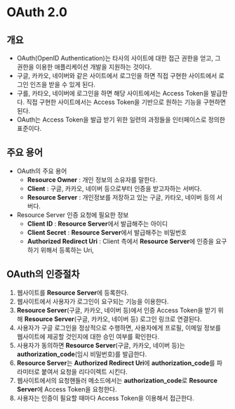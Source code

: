 # OAuth 2.0
## 개요
- OAuth(OpenID Authentication)는 타사의 사이트에 대한 접근 권한을 얻고, 그 권한을 이용한 애플리케이션 개발을 지원하는 것이다.
- 구글, 카카오, 네이버와 같은 사이트에서 로그인을 하면 직접 구현한 사이트에서 로그인 인즈을 받을 수 있게 된다.
- 구를, 카타오, 네이버에 로그인을 하면 해당 사이트에서는 Access Token을 발급한다. 직접 구현한 사이트에서는 Access Token을 기반으로 원하는 기능을 구현하면 된다.
- OAuth는 Access Token을 발급 받기 위한 일련의 과정들을 인터페이스로 정의한 표준이다.

## 주요 용어
- OAuth의 주요 용어
  - **Resource Owner** : 개인 정보의 소유자를 말한다.
  - **Client** : 구글, 카카오, 네이버 등으로부터 인증을 받고자하는 서버다.
  - **Resource Server** : 개인정보를 저장하고 있는 구글, 카타오, 네이버 등의 서버다.
- Resource Server 인증 요청에 필요한 정보
  - **Client ID** : **Resource Server**에서 발급해주는 아이디
  - **Client Secret** : **Resource Server**에서 발급해주는 비밀번호
  - **Authorized Redirect Uri** : Client 측에서 **Resource Server**에 인증을 요구하기 위해서 등록하는 Uri, 

## OAuth의 인증절차
1. 웹사이트를 **Resource Server**에 등록한다.
2. 웹사이트에서 사용자가 로그인이 요구되는 기능을 이용한다.
3. **Resource Server**(구글, 카카오, 네이버 등)에서 인증 Access Token을 받기 위해 **Resource Server**(구글, 카카오, 네이버 등) 로그인 링크로 연결된다.
4. 사용자가 구글 로그인을 정상적으로 수행하면, 사용자에게 프로필, 이메일 정보를 웹사이트에 제공할 것인지에 대한 승인 여부를 확인한다.
5. 사용자가 동의하면 **Resource Server**(구글, 카카오, 네이버 등)는 **authorization_code**(임시 비밀번호)를 발급한다.
6. **Resource Server**는 **Authorized Redirect Uri**에  **authorization_code**를 파라미터로 붙여서 요청을 리다이렉트 시킨다.
7. 웹사이트에서의 요청핸들러 메소드에서는 **authorization_code**로 **Resource Server**에 Access Token을 요청한다.
8. 사용자는 인증이 필요할 때마다 Access Token을 이용해서 접근한다.


